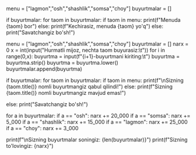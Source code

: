menu = ["lagmon","osh","shashlik","somsa","choy"]
buyurtmalar = []

if buyurtmalar:
for taom in buyurtmalar:
if taom in menu:
print(f"Menuda {taom} bor")
else:
print(f"Kechirasiz, menuda {taom} yo'q")
else:
print("Savatchangiz bo'sh!")

menu = ["lagmon","osh","shashlik","somsa","choy"]
buyurtmalar = []
narx = 0
x = int(input("Hurmatli mijoz, nechta taom buyurasiz:\t"))
for i in range(0,x):
buyurtma = input(f"{i+1}-buyurtmani kiriting:\t")
buyurtma = buyurtma.strip()
buyurtma = buyurtma.lower()
buyurtmalar.append(buyurtma)

if buyurtmalar:
for taom in buyurtmalar:
if taom in menu:
print(f"\nSizning {taom.title()} nomli buyurtmangiz qabul qilindi!")
else:
print(f"Sizning {taom.title()} nomli buyurtmangiz mavjud emas!")

else:
print("Savatchangiz bo'sh!")

for a in buyurtmalar:
if a == "osh":
narx += 20_000
if a == "somsa":
narx += 5_000
if a == "shashlik":
narx += 15_000
if a == "lagmon":
narx += 25_000
if a == "choy":
narx += 3_000

print(f"\nSizning buyurtmalar soningiz: {len(buyurtmalar)}")
print(f"Sizning to'lovingiz: {narx}")
